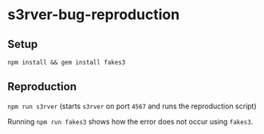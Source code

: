 # s3rver-bug-reproduction

## Setup

`npm install && gem install fakes3`

## Reproduction

`npm run s3rver` (starts `s3rver` on port `4567` and runs the reproduction
script)

Running `npm run fakes3` shows how the error does not occur using `fakes3`.

